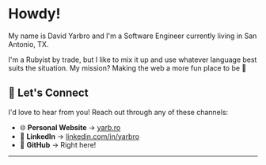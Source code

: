 # Howdy!

My name is David Yarbro and I'm a Software Engineer currently living in San Antonio, TX.

I'm a Rubyist by trade, but I like to mix it up and use whatever language best suits the situation. My mission? Making the web a more fun place to be 🐸

## 🤝 Let's Connect

I'd love to hear from you! Reach out through any of these channels:

- 🌐 **Personal Website** → [yarb.ro](https://yarb.ro)
- 💼 **LinkedIn** → [linkedin.com/in/yarbro](https://www.linkedin.com/in/yarbro/)
- 💬 **GitHub** → Right here!

---

